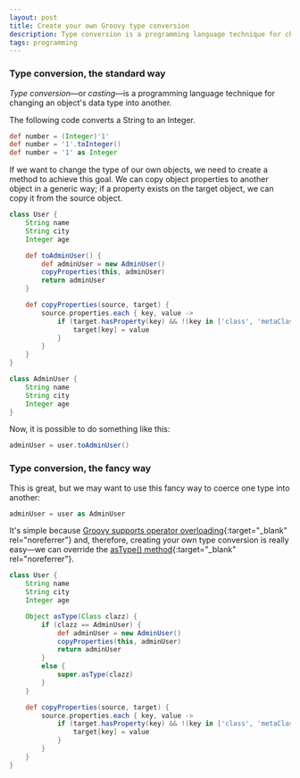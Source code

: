 ```yaml
---
layout: post
title: Create your own Groovy type conversion
description: Type conversion is a programming language technique for changing an object's data type into another.
tags: programming
---
```


### Type conversion, the standard way

_Type conversion_—or _casting_—is a programming language technique for changing an
object's data type into another.

The following code converts a String to an Integer.

```groovy
def number = (Integer)'1'
def number = '1'.toInteger()
def number = '1' as Integer
```

If we want to change the type of our own objects, we need to create a method to
achieve this goal. We can copy object properties to another object in a generic way;
if a property exists on the target object, we can copy it from the source object.

```groovy
class User {
    String name
    String city
    Integer age

    def toAdminUser() {
        def adminUser = new AdminUser()
        copyProperties(this, adminUser)
        return adminUser
    }

    def copyProperties(source, target) {
        source.properties.each { key, value ->
            if (target.hasProperty(key) && !(key in ['class', 'metaClass'])) {
                target[key] = value
            }
        }
    }
}

class AdminUser {
    String name
    String city
    Integer age
}
```

Now, it is possible to do something like this:

```groovy
adminUser = user.toAdminUser()
```


### Type conversion, the fancy way

This is great, but we may want to use this fancy way to coerce one type into another:

```groovy
adminUser = user as AdminUser
```

It's simple because [Groovy supports operator overloading][1]{:target="_blank" rel="noreferrer"}
and, therefore, creating your own type conversion is really easy—we can override the
[asType() method][2]{:target="_blank" rel="noreferrer"}.

```groovy
class User {
    String name
    String city
    Integer age

    Object asType(Class clazz) {
        if (clazz == AdminUser) {
            def adminUser = new AdminUser()
            copyProperties(this, adminUser)
            return adminUser
        }
        else {
            super.asType(clazz)
        }
    }

    def copyProperties(source, target) {
        source.properties.each { key, value ->
            if (target.hasProperty(key) && !(key in ['class', 'metaClass'])) {
                target[key] = value
            }
        }
    }
}
```


[1]: http://groovy-lang.org/operators.html#Operator-Overloading
[2]: http://docs.groovy-lang.org/latest/html/groovy-jdk/java/lang/Object.html#asType(java.lang.Class)

